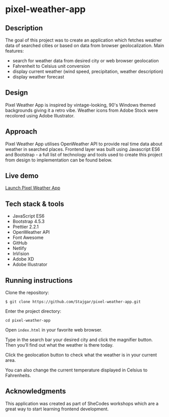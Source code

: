 # pixel-weather-app

## Description

The goal of this project was to create an application which fetches weather data of searched cities or based on data from browser geolocalization. Main features:
* search for weather data from desired city or web browser geolocation
* Fahrenheit to Celsius unit conversion
* display current weather (wind speed, precipitation, weather description)
* display weather forecast

## Design

Pixel Weather App is inspired by vintage-looking, 90's Windows themed backgrounds giving it a retro vibe. Weather icons from Adobe Stock were recolored using Adobe Illustrator.

## Approach

Pixel Weather App utilises OpenWeather API to provide real time data about weather in searched places. Frontend layer was built using Javascript ES6 and Bootstrap - a full list of technology and tools used to create this project from design to implementation can be found below.

## Live demo

[Launch Pixel Weather App](gifted-allen-dc7861.netlify.app/)

## Tech stack & tools

* JavaScript ES6
* Bootstrap 4.5.3
* Prettier 2.2.1
* OpenWeather API
* Font Awesome
* GitHub
* Netlify
* InVision
* Adobe XD
* Adobe Illustrator

## Running instructions

Clone the repository:

`$ git clone https://github.com/Stajgar/pixel-weather-app.git`

Enter the project directory:

`cd pixel-weather-app`

Open `index.html` in your favorite web browser.

Type in the search bar your desired city and click the magnifier button. Then you’ll find out what the weather is there today.

Click the geolocation button to check what the weather is in your current area.

You can also change the current temperature displayed in Celsius to Fahrenheits.

## Acknowledgments

This application was created as part of SheCodes workshops which are a great way to start learning frontend development.
